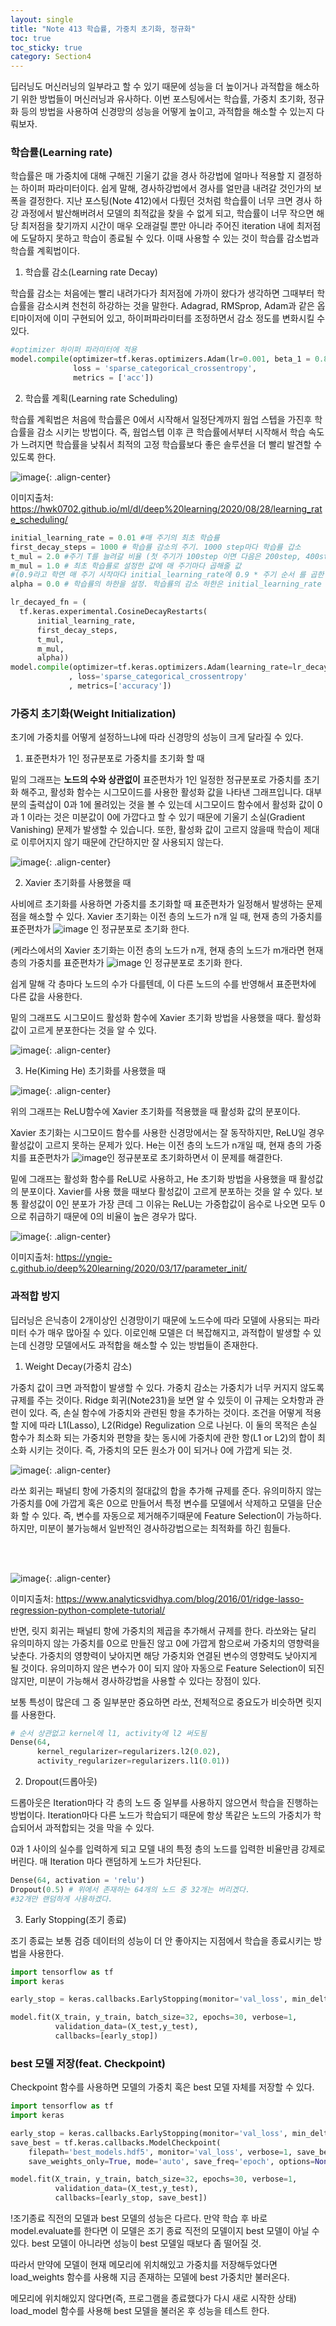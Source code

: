 ```yaml
---
layout: single
title: "Note 413 학습률, 가중치 초기화, 정규화"
toc: true
toc_sticky: true
category: Section4
---
```


딥러닝도 머신러닝의 일부라고 할 수 있기 때문에 성능을 더 높이거나 과적합을 해소하기 위한 방법들이 머신러닝과 유사하다. 이번 포스팅에서는 학습률, 가중치 초기화, 정규화 등의 방법을 사용하여 
신경망의 성능을 어떻게 높이고, 과적합을 해소할 수 있는지 다뤄보자.

### 학습률(Learning rate)
학습률은 매 가중치에 대해 구해진 기울기 값을 경사 하강법에 얼마나 적용할 지 결정하는 하이퍼 파라미터이다. 쉽게 말해, 경사하강법에서 경사를 얼만큼 내려갈 것인가의 보폭을 결정한다. 
지난 포스팅(Note 412)에서 다뤘던 것처럼 학습률이 너무 크면 경사 하강 과정에서 발산해버려서 모델의 최적값을 찾을 수 없게 되고, 학습률이 너무 작으면 해당 최저점을 찾기까지 시간이
매우 오래걸릴 뿐만 아니라 주어진 iteration 내에 최저점에 도달하지 못하고 학습이 종료될 수 있다. 이때 사용할 수 있는 것이 학습률 감소법과 학습률 계획법이다.

1) 학습률 감소(Learning rate Decay)

학습률 감소는 처음에는 빨리 내려가다가 최저점에 가까이 왔다가 생각하면 그때부터 학습률을 감소시켜 천천히 하강하는 것을 말한다. Adagrad, RMSprop, Adam과 같은 옵티마이저에 이미 구현되어
있고, 하이퍼파라미터를 조정하면서 감소 정도를 변화시킬 수 있다.

```python
#optimizer 하이퍼 파라미터에 적용
model.compile(optimizer=tf.keras.optimizers.Adam(lr=0.001, beta_1 = 0.89), 
              loss = 'sparse_categorical_crossentropy', 
              metrics = ['acc'])          
```              

2) 학습률 계획(Learning rate Scheduling)

학습률 계획법은 처음에 학습률은 0에서 시작해서 일정단계까지 웜업 스텝을 가진후 학습률을 감소 시키는 방법이다. 즉, 웜업스텝 이후 큰 학습률에서부터 시작해서 학습 속도가 느려지면
학습률을 낮춰서 최적의 고정 학습률보다 좋은 솔루션을 더 빨리 발견할 수 있도록 한다.

![image](https://user-images.githubusercontent.com/97672187/165868350-0cc2abec-b3fd-404a-855b-7d1d7cecf91b.png){: .align-center}

이미지출처: https://hwk0702.github.io/ml/dl/deep%20learning/2020/08/28/learning_rate_scheduling/

```python
initial_learning_rate = 0.01 #매 주기의 최초 학습률
first_decay_steps = 1000 # 학습률 감소의 주기. 1000 step마다 학습률 갑소
t_mul = 2.0 #주기 T를 늘려갈 비율 (첫 주기가 100step 이면 다음은 200step, 400step...)
m_mul = 1.0 # 최초 학습률로 설정한 값에 매 주기마다 곱해줄 값
#(0.9라고 학면 매 주기 시작마다 initial_learning_rate에 0.9 * 주기 순서 를 곱한 값을 주기 시작 학습률로 사용.
alpha = 0.0 # 학습률의 하한을 설정. 학습률의 감소 하한은 initial_learning_rate * alpha. 최대 이만큼 까지 감소할 것이다?

lr_decayed_fn = (
  tf.keras.experimental.CosineDecayRestarts(
      initial_learning_rate,
      first_decay_steps,
      t_mul,
      m_mul,
      alpha))
model.compile(optimizer=tf.keras.optimizers.Adam(learning_rate=lr_decayed_fn)
             , loss='sparse_categorical_crossentropy'
             , metrics=['accuracy'])
```

### 가중치 초기화(Weight Initialization)
초기에 가중치를 어떻게 설정하느냐에 따라 신경망의 성능이 크게 달라질 수 있다.

1) 표준편차가 1인 정규분포로 가중치를 초기화 할 때

밑의 그래프는 **노드의 수와 상관없이** 표준편차가 1인 일정한 정규분포로 가중치를 초기화 해주고, 활성화 함수는 시그모이드를 사용한 활성화 값을 나타낸 그래프입니다.
대부분의 출력삽이 0과 1에 몰려있는 것을 볼 수 있는데 시그모이드 함수에서 활성화 값이 0과 1 이라는 것은 미분값이 0에 가깝다고 할 수 있기 때문에
기울기 소실(Gradient Vanishing) 문제가 발생할 수 있습니다. 또한, 활성화 값이 고르지 않을때 학습이 제대로 이루어지지 않기 때문에 간단하지만 잘 사용되지 않는다.

![image](https://user-images.githubusercontent.com/97672187/165870133-9a140cc3-e35b-4220-a3c8-b642cec3bd69.png){: .align-center}

2) Xavier 초기화를 사용했을 때

사비에르 초기화를 사용하면 가중치를 초기화할 때 표준편차가 일정해서 발생하는 문제점을 해소할 수 있다. Xavier 초기화는 이전 층의 노드가 n개 일 때, 현재 층의 가중치를 표준편차가
![image](https://user-images.githubusercontent.com/97672187/165869987-b3e51a7c-0435-4db0-8413-22cafe0ecf43.png) 인 정규분포로 초기화 한다.

(케라스에서의 Xavier 초기화는 이전 층의 노드가 n개, 현재 층의 노드가 m개라면 현재 층의 가중치를 표준편차가 ![image](https://user-images.githubusercontent.com/97672187/165870053-c97760fe-038e-40e0-a027-ce3e0d16b548.png)
인 정규분포로 초기화 한다.

쉽게 말해 각 층마다 노드의 수가 다를텐데, 이 다른 노드의 수를 반영해서 표준편차에 다른 값을 사용한다.

밑의 그래프도 시그모이드 활성화 함수에 Xavier 초기화 방법을 사용했을 때다. 활성화 값이 고르게 분포한다는 것을 알 수 있다.

![image](https://user-images.githubusercontent.com/97672187/165870148-c82fe21f-1d59-45d8-b65d-597599819cf6.png){: .align-center}

3) He(Kiming He) 초기화를 사용했을 때

![image](https://user-images.githubusercontent.com/97672187/165870431-e41bda05-be23-4831-9d7d-ba0b85dc38e6.png){: .align-center}

위의 그래프는 ReLU함수에 Xavier 초기화를 적용했을 때 활성화 값의 분포이다.

Xavier 초기화는 시그모이드 함수를 사용한 신경망에서는 잘 동작하지만, ReLU일 경우 활성값이 고르지 못하는 문제가 있다. He는 이전 층의 노드가 n개일 때, 현재 층의 가중치를 표준편차가
![image](https://user-images.githubusercontent.com/97672187/165870292-db921695-4915-49dc-a25b-f49fca72c720.png)인 정규분포로 초기화하면서 이 문제를 해결한다.

밑에 그래프는 활성화 함수를 ReLU로 사용하고, He 초기화 방법을 사용했을 때 활성값의 분포이다. Xavier를 사용 했을 때보다 활성값이 고르게 분포하는 것을 알 수 있다. 보통 활성값이
0인 분포가 가장 큰데 그 이유는 ReLU는 가중합값이 음수로 나오면 모두 0으로 취급하기 때문에 0의 비율이 높은 경우가 많다.

![image](https://user-images.githubusercontent.com/97672187/165870383-3d7a19c9-147b-4056-9bc1-4cb1f92d2629.png){: .align-center}

이미지출처: https://yngie-c.github.io/deep%20learning/2020/03/17/parameter_init/


### 과적합 방지
딥러닝은 은닉층이 2개이상인 신경망이기 때문에 노드수에 따라 모델에 사용되는 파라미터 수가 매우 많아질 수 있다. 이로인해 모델은 더 복잡해지고, 과적합이 발생할 수 있는데 신경망 모델에서도
과적합을 해소할 수 있는 방법들이 존재한다.

1) Weight Decay(가중치 감소)

가중치 값이 크면 과적합이 발생할 수 있다. 가중치 감소는 가중치가 너무 커지지 않도록 규제를 주는 것이다. Ridge 회귀(Note231)을 보면 알 수 있듯이 이 규제는 오차항과 관련이 있다.
즉, 손실 함수에 가중치와 관련된 항을 추가하는 것이다. 조건을 어떻게 적용할 지에 따라 L1(Lasso), L2(Ridge) Regulization 으로 나뉜다. 이 둘의 목적은 손실 함수가 최소화 되는
가중치와 편향을 찾는 동시에 가중치에 관한 항(L1 or L2)의 합이 최소화 시키는 것이다. 즉, 가중치의 모든 원소가 0이 되거나 0에 가깝게 되는 것.

![image](https://user-images.githubusercontent.com/97672187/165872391-c40bbadb-c0c2-40a6-b005-5851d66a8a4d.png){: .align-center}

라쏘 회귀는 패널티 항에 가중치의 절대값의 합을 추가해 규제를 준다. 유의미하지 않는 가중치를 0에 가깝게 혹은 0으로 만들어서 특정 변수를 모델에서 삭제하고 모델을 단순화 할 수 있다. 즉, 변수를 자동으로
제거해주기때문에 Feature Selection이 가능하다. 하지만, 미분이 불가능해서 일반적인 경사하강법으로는 최적화를 하긴 힘들다. 


<br>


<br>


![image](https://user-images.githubusercontent.com/97672187/165872360-05166576-2bdb-411f-aac1-8f3cca013f54.png){: .align-center}

이미지출처: https://www.analyticsvidhya.com/blog/2016/01/ridge-lasso-regression-python-complete-tutorial/

반면, 릿지 회귀는 패널티 항에 가중치의 제곱을 추가해서 규제를 한다. 라쏘와는 달리 유의미하지 않는 가중치를 0으로 만들진 않고 0에 가깝게 함으로써 가중치의 영향력을 낮춘다. 
가중치의 영향력이 낮아지면 해당 가중치와 연결된 변수의 영향력도 낮아지게 될 것이다. 유의미하지 않은 변수가 0이 되지 않아 자동으로 Feature Selection이 되진
않지만, 미분이 가능해서 경사하강법을 사용할 수 있다는 장점이 있다. 

보통 특성이 많은데 그 중 일부분만 중요하면 라쏘, 전체적으로 중요도가 비슷하면 릿지를 사용한다.

```python
# 순서 상관없고 kernel에 l1, activity에 l2 써도됨
Dense(64,
      kernel_regularizer=regularizers.l2(0.02),
      activity_regularizer=regularizers.l1(0.01))
```

2) Dropout(드롭아웃)

드롭아웃은 Iteration마다 각 층의 노드 중 일부를 사용하지 않으면서 학습을 진행하는 방법이다. Iteration마다 다른 노드가 학습되기 때문에 항상 똑같은 노드의 가중치가 학습되어서
과적합되는 것을 막을 수 있다.

0과 1 사이의 실수를 입력하게 되고 모델 내의 특정 층의 노드를 입력한 비율만큼 강제로 버린다. 매 Iteration 마다 랜덤하게 노드가 차단된다.

```python
Dense(64, activation = 'relu')
Dropout(0.5) # 위에서 존재하는 64개의 노드 중 32개는 버리겠다.
#32개만 랜덤하게 사용하겠다.
```

3) Early Stopping(조기 종료)

조기 종료는 보통 검증 데이터의 성능이 더 안 좋아지는 지점에서 학습을 종료시키는 방법을 사용한다.

```python
import tensorflow as tf
import keras

early_stop = keras.callbacks.EarlyStopping(monitor='val_loss', min_delta=0, patience=10, verbose=1) # 10번동안 성능개선 없으면 종료

model.fit(X_train, y_train, batch_size=32, epochs=30, verbose=1, 
          validation_data=(X_test,y_test), 
          callbacks=[early_stop])
```

### best 모델 저장(feat. Checkpoint)

Checkpoint 함수를 사용하면 모델의 가중치 혹은 best 모델 자체를 저장할 수 있다.

```python
import tensorflow as tf
import keras

early_stop = keras.callbacks.EarlyStopping(monitor='val_loss', min_delta=0, patience=10, verbose=1)
save_best = tf.keras.callbacks.ModelCheckpoint(
    filepath='best_models.hdf5', monitor='val_loss', verbose=1, save_best_only=True,
    save_weights_only=True, mode='auto', save_freq='epoch', options=None)

model.fit(X_train, y_train, batch_size=32, epochs=30, verbose=1, 
          validation_data=(X_test,y_test), 
          callbacks=[early_stop, save_best])
```

!조기종료 직전의 모델과 best 모델의 성능은 다르다. 만약 학습 후 바로 model.evaluate를 한다면 이 모델은 조기 종료 직전의 모델이지 best 모델이 아닐 수 있다. best 모델이 아니라면
성능이 best 모델일 때보다 좀 떨어질 것.

따라서 만약에 모델이 현재 메모리에 위치해있고 가중치를 저장해두었다면 load_weights 함수를 사용해 지금 존재하는 모델에 best 가중치만 불러온다.

메모리에 위치해있지 않다면(즉, 프로그램을 종료했다가 다시 새로 시작한 상태) load_model 함수를 사용해 best 모델을 불러온 후 성능을 테스트 한다.



